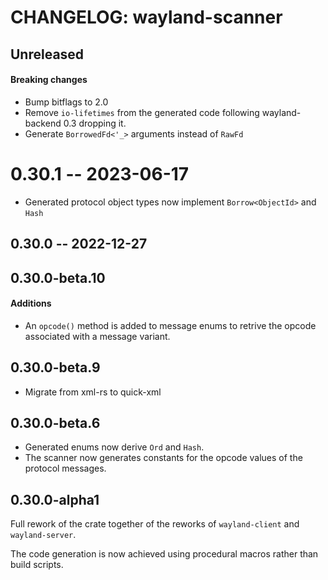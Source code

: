 # CHANGELOG: wayland-scanner

## Unreleased

#### Breaking changes

- Bump bitflags to 2.0
- Remove `io-lifetimes` from the generated code following wayland-backend 0.3 dropping it.
- Generate `BorrowedFd<'_>` arguments instead of `RawFd`

# 0.30.1 -- 2023-06-17

- Generated protocol object types now implement `Borrow<ObjectId>` and `Hash`

## 0.30.0 -- 2022-12-27

## 0.30.0-beta.10

#### Additions

- An `opcode()` method is added to message enums to retrive the opcode associated with a message variant.

## 0.30.0-beta.9

- Migrate from xml-rs to quick-xml

## 0.30.0-beta.6

- Generated enums now derive `Ord` and `Hash`.
- The scanner now generates constants for the opcode values of the protocol messages.

## 0.30.0-alpha1

Full rework of the crate together of the reworks of `wayland-client` and `wayland-server`.

The code generation is now achieved using procedural macros rather than build scripts.
